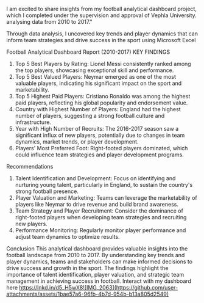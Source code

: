 I am excited to share insights from my football analytical dashboard project, which I completed under the supervision and approval of Vephla University.  analysing data from 2010 to 2017."

Through data analysis, l uncovered key trends and player dynamics that can inform team strategies and drive success in the sport using Microsoft Excel 

Football Analytical Dashboard Report (2010-2017)
KEY FINDINGS 
1. Top 5 Best Players by Rating: Lionel Messi consistently ranked among the top players, showcasing exceptional skill and performance.
2. Top 5 Best Valued Players: Neymar emerged as one of the most valuable players, indicating his significant impact on the sport and marketability.
3. Top 5 Highest Paid Players: Cristiano Ronaldo was among the highest paid players, reflecting his global popularity and endorsement value.
4. Country with Highest Number of Players: England had the highest number of players, suggesting a strong football culture and infrastructure.
5. Year with High Number of Recruits: The 2016-2017 season saw a significant influx of new players, potentially due to changes in team dynamics, market trends, or player development.
6. Players' Most Preferred Foot: Right-footed players dominated, which could influence team strategies and player development programs.

Recommendations
1. Talent Identification and Development: Focus on identifying and nurturing young talent, particularly in England, to sustain the country's strong football presence.
2. Player Valuation and Marketing: Teams can leverage the marketability of players like Neymar to drive revenue and build brand awareness.
3. Team Strategy and Player Recruitment: Consider the dominance of right-footed players when developing team strategies and recruiting new players.
4. Performance Monitoring: Regularly monitor player performance and adjust team dynamics to optimize results.

Conclusion
This analytical dashboard provides valuable insights into the football landscape from 2010 to 2017. By understanding key trends and player dynamics, teams and stakeholders can make informed decisions to drive success and growth in the sport. The findings highlight the importance of talent identification, player valuation, and strategic team management in achieving success in football.
Interact with my dashboard here https://lnkd.in/d5_H5wX8![IMG_2063](https://github.com/user-attachments/assets/1bae57a6-96fb-4b7d-954b-b13a805d2549)
